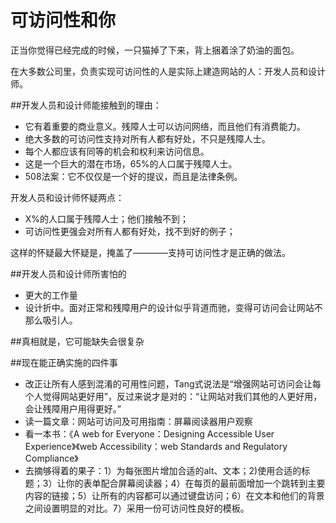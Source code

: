 # 可访问性和你

正当你觉得已经完成的时候，一只猫掉了下来，背上捆着涂了奶油的面包。

在大多数公司里，负责实现可访问性的人是实际上建造网站的人：开发人员和设计师。

##开发人员和设计师能接触到的理由：

* 它有着重要的商业意义。残障人士可以访问网络，而且他们有消费能力。
* 绝大多数的可访问性支持对所有人都有好处，不只是残障人士。
* 每个人都应该有同等的机会和权利来访问信息。
* 这是一个巨大的潜在市场，65%的人口属于残障人士。
* 508法案：它不仅仅是一个好的提议，而且是法律条例。

开发人员和设计师怀疑两点：

* X%的人口属于残障人士；他们接触不到；
* 可访问性更强会对所有人都有好处，找不到好的例子；

这样的怀疑最大怀疑是，掩盖了————支持可访问性才是正确的做法。

##开发人员和设计师所害怕的

* 更大的工作量
* 设计折中。面对正常和残障用户的设计似乎背道而驰，变得可访问会让网站不那么吸引人。

##真相就是，它可能缺失会很复杂

##现在能正确实施的四件事

* 改正让所有人感到混淆的可用性问题，Tang式说法是“增强网站可访问会让每个人觉得网站更好用”，反过来说才是对的：“让网站对我们其他的人更好用，会让残障用户用得更好。”
* 读一篇文章：网站可访问及可用指南：屏幕阅读器用户观察
* 看一本书：《A web for Everyone：Designing Accessible User Experience》《web Accessibility：web Standards and Regulatory Compliance》
* 去摘够得着的果子：1）为每张图片增加合适的alt、文本；2)使用合适的标题；3）让你的表单配合屏幕阅读器；4）在每页的最前面增加一个跳转到主要内容的链接；5）让所有的内容都可以通过键盘访问；6）在文本和他们的背景之间设置明显的对比。7）采用一份可访问性良好的模板。
